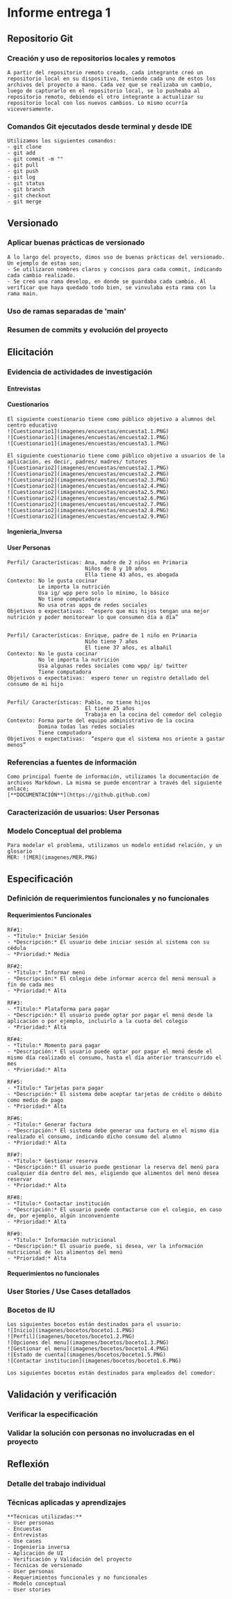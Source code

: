 
# Informe entrega 1

## Repositorio Git

### Creación y uso de repositorios locales y remotos
    A partir del repositorio remoto creado, cada integrante creó un repositorio local en su dispositivo, teniendo cada uno de estos los archivos del proyecto a mano. Cada vez que se realizaba un cambio, luego de capturarlo en el repositorio local, se lo pusheaba al repositorio remoto, debiendo el otro integrante a actualizar su repositorio local con los nuevos cambios. Lo mismo ocurría viceversamente.

### Comandos Git ejecutados desde terminal y desde IDE
    Utilizamos los siguientes comandos:
    - git clone
    - git add
    - git commit -m ""
    - git pull
    - git push
    - git log
    - git status
    - git branch
    - git checkout
    - git merge

##  Versionado

### Aplicar buenas prácticas de versionado
    A lo largo del proyecto, dimos uso de buenas prácticas del versionado. Un ejemplo de estas son;
    - Se utilizaron nombres claros y concisos para cada commit, indicando cada cambio realizado.
    - Se creó una rama develop, en donde se guardaba cada cambio. Al verificar que haya quedado todo bien, se vinvulaba esta rama con la rama main.

### Uso de ramas separadas de 'main'

### Resumen de commits y evolución del proyecto

## Elicitación

### Evidencia de actividades de investigación

#### Entrevistas

#### Cuestionarios
    El siguiente cuestionario tiene como público objetivo a alumnos del centro educativo
    ![Cuestionario1](imagenes/encuestas/encuesta1.1.PNG)
    ![Cuestionario1](imagenes/encuestas/encuesta2.1.PNG)
    ![Cuestionario1](imagenes/encuestas/encuesta3.1.PNG)

    El siguiente cuestionario tiene como público objetivo a usuarios de la aplicación, es decir, padres/ madres/ tutores
    ![Cuestionario2](imagenes/encuestas/encuesta2.1.PNG)
    ![Cuestionario2](imagenes/encuestas/encuesta2.2.PNG)
    ![Cuestionario2](imagenes/encuestas/encuesta2.3.PNG)
    ![Cuestionario2](imagenes/encuestas/encuesta2.4.PNG)
    ![Cuestionario2](imagenes/encuestas/encuesta2.5.PNG)
    ![Cuestionario2](imagenes/encuestas/encuesta2.6.PNG)
    ![Cuestionario2](imagenes/encuestas/encuesta2.7.PNG)
    ![Cuestionario2](imagenes/encuestas/encuesta2.8.PNG)
    ![Cuestionario2](imagenes/encuestas/encuesta2.9.PNG)

#### Ingenieria_Inversa

#### User Personas
    Perfil/ Características: Ana, madre de 2 niños en Primaria
                             Niños de 8 y 10 años
                             Ella tiene 43 años, es abogada
    Contexto: No le gusta cocinar
              Le importa la nutrición
              Usa ig/ wpp pero solo lo mínimo, lo básico
              No tiene computadora
              No usa otras apps de redes sociales
    Objetivos o expectativas:  “espero que mis hijos tengan una mejor nutrición y poder monitorear lo que consumen día a día”


    Perfil/ Características: Enrique, padre de 1 niño en Primaria
                             Niño tiene 7 años
                             El tiene 37 años, es albañil
    Contexto: No le gusta cocinar
              No le importa la nutrición
              Usa algunas redes sociales como wpp/ ig/ twitter
              Tiene computadora
    Objetivos o expectativas:  espero tener un registro detallado del consumo de mi hijo


    Perfil/ Características: Pablo, no tiene hijos
                             El tiene 25 años
                             Trabaja en la cocina del comedor del colegio
    Contexto: Forma parte del equipo administrativo de la cocina
              Domina todas las redes sociales
              Tiene computadora
    Objetivos o expectativas:  “espero que el sistema nos oriente a gastar menos”


### Referencias a fuentes de información
    Como principal fuente de información, utilizamos la documentación de archivos Markdown. La misma se puede encontrar a través del siguiente enlace;
    [**DOCUMENTACIÓN**](https://github.github.com) 

### Caracterización de usuarios: User Personas

### Modelo Conceptual del problema
    Para modelar el problema, utilizamos un modelo entidad relación, y un glosario
    MER: ![MER](imagenes/MER.PNG)

## Especificación

### Definición de requerimientos funcionales y no funcionales

#### Requerimientos Funcionales
    
    RF#1:
    - *Titulo:* Iniciar Sesión
    - *Descripción:* El usuario debe iniciar sesión al sistema con su cédula
    - *Prioridad:* Media

    RF#2:
    - *Titulo:* Informar menú
    - *Descripción:* El colegio debe informar acerca del menú mensual a fin de cada mes
    - *Prioridad:* Alta

    RF#3:
    - *Titulo:* Plataforma para pagar
    - *Descripción:* El usuario puede optar por pagar el menú desde la aplicación o por ejemplo, incluirlo a la cuota del colegio
    - *Prioridad:* Alta

    RF#4:
    - *Titulo:* Momento para pagar
    - *Descripción:* El usuario puede optar por pagar el menú desde el mismo día realizado el consumo, hasta el día anterior transcurrido el mes
    - *Prioridad:* Alta

    RF#5:
    - *Titulo:* Tarjetas para pagar
    - *Descripción:* El sistema debe aceptar tarjetas de crédito o débito como medio de pago
    - *Prioridad:* Alta

    RF#6:
    - *Titulo:* Generar factura
    - *Descripción:* El sistema debe generar una factura en el mismo día realizado el consumo, indicando dicho consumo del alumno
    - *Prioridad:* Alta

    RF#7:
    - *Titulo:* Gestionar reserva
    - *Descripción:* El usuario puede gestionar la reserva del menú para cualquier día dentro del mes, eligiendo que alimentos del menú desea reservar
    - *Prioridad:* Alta

    RF#8:
    - *Titulo:* Contactar institución
    - *Descripción:* El usuario puede contactarse con el colegio, en caso de, por ejemplo, algún inconveniente
    - *Prioridad:* Alta

    RF#9:
    - *Titulo:* Información nutricional
    - *Descripción:* El usuario puede, si desea, ver la información nutricional de los alimentos del menú
    - *Prioridad:* Alta

#### Requerimientos no funcionales

### User Stories / Use Cases detallados

### Bocetos de IU
    Los siguientes bocetos están destinados para el usuario:
    ![Inicio](imagenes/bocetos/boceto1.1.PNG)
    ![Perfil](imagenes/bocetos/boceto1.2.PNG)
    ![Opciones del menu](imagenes/bocetos/boceto1.3.PNG)
    ![Gestionar el menu](imagenes/bocetos/boceto1.4.PNG)
    ![Estado de cuenta](imagenes/bocetos/boceto1.5.PNG)
    ![Contactar institucion](imagenes/bocetos/boceto1.6.PNG)

    Los siguientes bocetos están destinados para empleados del comedor:
## Validación y verificación

### Verificar la especificación

### Validar la solución con personas no involucradas en el proyecto

## Reflexión

### Detalle del trabajo individual

### Técnicas aplicadas y aprendizajes
    **Técnicas utilizadas:** 
    - User personas
    - Encuestas
    - Entrevistas
    - Use cases
    - Ingenieria inversa
    - Aplicación de UI 
    - Verificación y Validación del proyecto
    - Técnicas de versionado 
    - User personas
    - Requerimientos funcionales y no funcionales
    - Modelo conceptual
    - User stories
